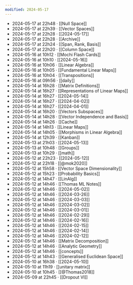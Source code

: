 ```yaml
---
modified: 2024-05-17
---
```

- 2024-05-17 at 22h48 · [[Null Space]]
- 2024-05-17 at 22h39 · [[Vector Spaces]]
- 2024-05-17 at 22h28 · [[2024-05-17]]
- 2024-05-17 at 22h28 · [[Archive]]
- 2024-05-17 at 22h24 · [[Span, Rank, Basis]]
- 2024-05-17 at 22h20 · [[Column Space]]
- 2024-05-16 at 10h12 · [[Mochi Flash Cards]]
- 2024-05-16 at 10h10 · [[2024-05-16]]
- 2024-05-16 at 10h06 · [[Linear Algebra]]
- 2024-05-16 at 10h05 · [[Fundamental Linear Maps]]
- 2024-05-16 at 10h04 · [[Transpositions]]
- 2024-05-16 at 09h56 · [[daily]]
- 2024-05-14 at 16h28 · [[Matrix Definitions]]
- 2024-05-14 at 16h27 · [[Representations of Linear Maps]]
- 2024-05-14 at 16h27 · [[2024-05-14]]
- 2024-05-14 at 16h27 · [[2024-04-02]]
- 2024-05-14 at 16h27 · [[2024-04-01]]
- 2024-05-14 at 16h20 · [[Vectors Subspaces]]
- 2024-05-14 at 14h28 · [[Vector Independence and Basis]]
- 2024-05-14 at 14h26 · [[Cache]]
- 2024-05-14 at 14h13 · [[Linear Maps]]
- 2024-05-14 at 14h05 · [[Morphisms in Linear Algebra]]
- 2024-05-14 at 12h39 · [[Kanban]]
- 2024-05-13 at 21h03 · [[2024-05-13]]
- 2024-05-13 at 10h48 · [[Groups]]
- 2024-05-13 at 10h29 · [[math]]
- 2024-05-12 at 22h23 · [[2024-05-12]]
- 2024-05-12 at 22h18 · [[@mok2020]]
- 2024-05-12 at 15h58 · [[Vector Space Dimensionality]]
- 2024-05-12 at 15h23 · [[Probability Basics]]
- 2024-05-12 at 14h47 · [[LinAlg]]
- 2024-05-12 at 14h46 · [[Thomas ML Notes]]
- 2024-05-12 at 14h46 · [[2024-05-02]]
- 2024-05-12 at 14h46 · [[2024-03-26]]
- 2024-05-12 at 14h46 · [[2024-03-03]]
- 2024-05-12 at 14h46 · [[2024-03-02]]
- 2024-05-12 at 14h46 · [[2024-03-01]]
- 2024-05-12 at 14h46 · [[2024-02-29]]
- 2024-05-12 at 14h46 · [[2024-02-16]]
- 2024-05-12 at 14h46 · [[2024-02-15]]
- 2024-05-12 at 14h46 · [[2024-02-14]]
- 2024-05-12 at 14h46 · [[2024-02-12]]
- 2024-05-12 at 14h46 · [[Matrix Decomposition]]
- 2024-05-12 at 14h46 · [[Analytic Geometry]]
- 2024-05-12 at 14h46 · [[concepts]]
- 2024-05-12 at 14h43 · [[Generalised Euclidean Space]]
- 2024-05-10 at 16h38 · [[2024-05-10]]
- 2024-05-10 at 11h19 · [[unitary matrix]]
- 2024-05-10 at 10h45 · [[@Thomas2018]]
- 2024-05-09 at 22h45 · [[Dropout VI]]
